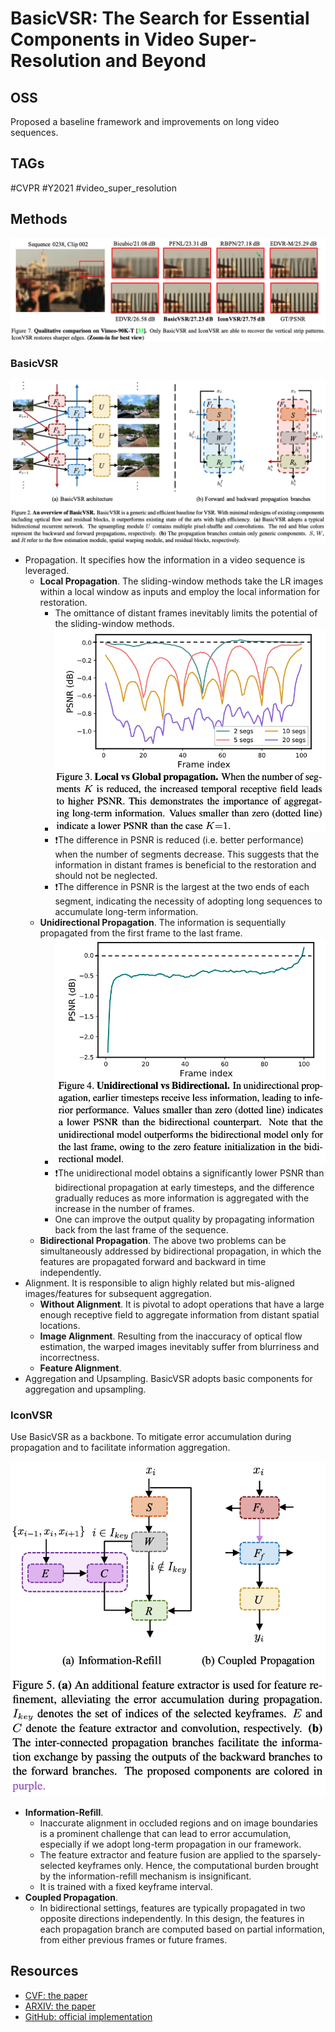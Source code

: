 # BasicVSR: The Search for Essential Components in Video Super-Resolution and Beyond

## OSS

Proposed a baseline framework and improvements on long video sequences.

## TAGs

#CVPR #Y2021 #video_super_resolution

## Methods

![](./assets/fig_7.png)

### BasicVSR

![](./assets/fig_2.png)

- Propagation. It specifies how the information in a video sequence is leveraged.
    - **Local Propagation**. The sliding-window methods take the LR images within a local window as inputs and employ the local information for restoration.
        - The omittance of distant frames inevitably limits the potential of the sliding-window methods.
        - ![](./assets/fig_3.png)
        - ❗️The difference in PSNR is reduced (i.e. better performance) when the number of segments decrease. This suggests that the information in distant frames is beneficial to the restoration and should not be neglected.
        - ❗️The difference in PSNR is the largest at the two ends of each segment, indicating the necessity of adopting long sequences to accumulate long-term information.
    - **Unidirectional Propagation**. The information is sequentially propagated from the first frame to the last frame.
        - ![](./assets/fig_4.png)
        - ❗️The unidirectional model obtains a significantly lower PSNR than bidirectional propagation at early timesteps, and the difference gradually reduces as more information is aggregated with the increase in the number of frames.
        - One can improve the output quality by propagating information back from the last frame of the sequence.
    - **Bidirectional Propagation**. The above two problems can be simultaneously addressed by bidirectional propagation, in which the features are propagated forward and backward in time independently.
- Alignment. It is responsible to align highly related but mis-aligned images/features for subsequent aggregation.
    - **Without Alignment**. It is pivotal to adopt operations that have a large enough receptive field to aggregate information from distant spatial locations.
    - **Image Alignment**. Resulting from the inaccuracy of optical flow estimation, the warped images inevitably suffer from blurriness and incorrectness.
    - **Feature Alignment**.
- Aggregation and Upsampling. BasicVSR adopts basic components for aggregation and upsampling.

### IconVSR

Use BasicVSR as a backbone. To mitigate error accumulation during propagation and to facilitate information aggregation.

![](./assets/fig_5.png)

- **Information-Refill**.
    - Inaccurate alignment in occluded regions and on image boundaries is a prominent challenge that can lead to error accumulation, especially if we adopt long-term propagation in our framework.
    - The feature extractor and feature fusion are applied to the sparsely-selected keyframes only. Hence, the computational burden brought by the information-refill mechanism is insignificant.
    - It is trained with a fixed keyframe interval.
- **Coupled Propagation**.
    - In bidirectional settings, features are typically propagated in two opposite directions independently. In this design, the features in each propagation branch are computed based on partial information, from either previous frames or future frames.

## Resources

- [CVF: the paper](https://openaccess.thecvf.com/content/CVPR2021/papers/Chan_BasicVSR_The_Search_for_Essential_Components_in_Video_Super-Resolution_and_CVPR_2021_paper.pdf)
- [ARXIV: the paper](https://arxiv.org/abs/2012.02181)
- [GitHub: official implementation](https://github.com/open-mmlab/mmagic/blob/master/configs/restorers/basicvsr/README.md)
